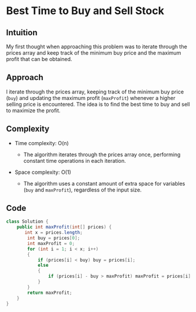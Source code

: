 # Best Time to Buy and Sell Stock

## Intuition
My first thought when approaching this problem was to iterate through the prices array and keep track of the minimum buy price and the maximum profit that can be obtained. 

## Approach
I iterate through the prices array, keeping track of the minimum buy price (`buy`) and updating the maximum profit (`maxProfit`) whenever a higher selling price is encountered. The idea is to find the best time to buy and sell to maximize the profit.

## Complexity
- Time complexity: O(n)
  - The algorithm iterates through the prices array once, performing constant time operations in each iteration.

- Space complexity: O(1)
  - The algorithm uses a constant amount of extra space for variables (`buy` and `maxProfit`), regardless of the input size.

## Code
```java
class Solution {
    public int maxProfit(int[] prices) {
       int x = prices.length;
        int buy = prices[0];
        int maxProfit = 0;
        for (int i = 1; i < x; i++)
        {
            if (prices[i] < buy) buy = prices[i];
            else
            {
                if (prices[i] - buy > maxProfit) maxProfit = prices[i] - buy;
            }
        }
        return maxProfit; 
    }
}
